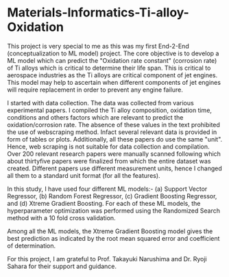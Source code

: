 # Materials-Informatics-Ti-alloy-Oxidation 


This project is very special to me as this was my first End-2-End (conceptualization to ML model) project. The core objective is to develop a ML model which can predict the "Oxidation rate constant" (corrosion rate) of Ti alloys which is critical to determine their life span. This is critical to aerospace industries as the Ti alloys are critical component of jet engines. This model may help to ascertain when different components of jet engines will require replacement in order to prevent any engine failure. 

I started with data collection. The data was collected from various experimental papers. I compiled the Ti alloy composition, oxidation time, conditions and others factors which are relevant to predict the oxidation/corrosion rate. The absence of these values in the text prohibited the use of webscraping method. Infact several relevant data is provided in form of tables or plots. Additionally, all these papers do use the same "unit". Hence, web scraping is not suitable for data collection and compilation. Over 200 relevant research papers were manually scanned following which about thirtyfive papers were finalized from which the entire dataset was created. Different papers use different measurement units, hence I changed all them to a standard unit format (for all the features). 

In this study, I have used four different ML models:- (a) Support Vector Regressor, (b) Random Forest Regressor, (c) Gradient Boosting Regressor, and (d) Xtreme Gradient Boosting. For each of these ML models, the hyperparameter optimization was performed using the Randomized Search method with a 10 fold cross validation. 

Among all the ML models, the Xtreme Gradient Boosting model gives the best prediction as indicated by the root mean squared error and coefficient of determination. 

For this project, I am grateful to Prof. Takayuki Narushima and Dr. Ryoji Sahara for their support and guidance.  
